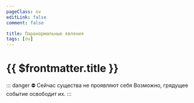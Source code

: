 ```yaml
---
pageClass: ov
editLink: false
comment: false

title: Паранормальные явления
tags: [ov]
---
```


# {{ $frontmatter.title }}
::: danger :no_entry: Сейчас существа не проявляют себя
Возможно, грядущее событие освободит их.
:::